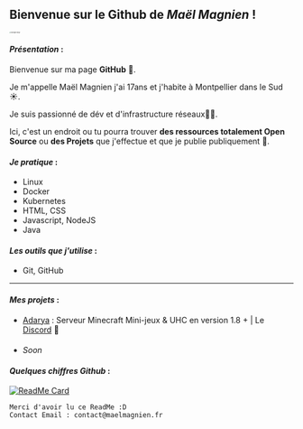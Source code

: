 ## Bienvenue sur le Github de _Maël Magnien_ !
<img src="https://i.ibb.co/dJGRXTV/montagne-neige.jpg" alt="Montagne Neige" style="zoom:15%;" />

#### *Présentation* :
Bienvenue sur ma page **GitHub**
👋.

Je m'appelle Maël Magnien j'ai 17ans et j'habite à Montpellier dans le Sud ☀️. 

Je suis passionné de dév et d'infrastructure réseaux👨‍💻.

Ici, c'est un endroit ou tu pourra trouver **des ressources totalement Open Source** ou **des Projets** que j'effectue et que je publie publiquement
🎉.

#### *Je pratique* :
-   Linux
-   Docker
-   Kubernetes
-   HTML, CSS
-   Javascript, NodeJS
-   Java

#### *Les outils que j'utilise* :
-   Git, GitHub

---

#### *Mes projets* :

- [Adarya](https://adarya.club) : Serveur Minecraft Mini-jeux & UHC en version 1.8 + | Le [Discord](https://adarya.club/discord) 🎊
####
- *Soon*
####

#### *Quelques chiffres Github* : 

[![ReadMe Card](https://github-readme-stats.vercel.app/api?username=maelmagnien&count_private=true&show_icons=true)]()

    Merci d'avoir lu ce ReadMe :D
    Contact Email : contact@maelmagnien.fr
